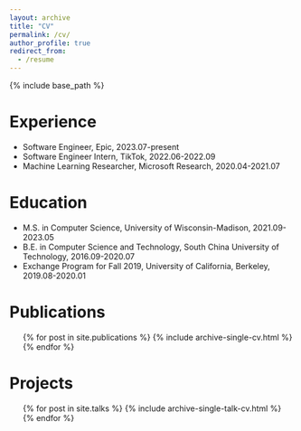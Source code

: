```yaml
---
layout: archive
title: "CV"
permalink: /cv/
author_profile: true
redirect_from:
  - /resume
---
```


{% include base_path %}

Experience
======
* Software Engineer, Epic, 2023.07-present
* Software Engineer Intern, TikTok, 2022.06-2022.09
* Machine Learning Researcher, Microsoft Research, 2020.04-2021.07

Education
======
* M.S. in Computer Science, University of Wisconsin-Madison, 2021.09-2023.05
* B.E. in Computer Science and Technology, South China University of Technology, 2016.09-2020.07
* Exchange Program for Fall 2019, University of California, Berkeley, 2019.08-2020.01
  
Publications
======
  <ul>{% for post in site.publications %}
    {% include archive-single-cv.html %}
  {% endfor %}</ul>
  
Projects
======
  <ul>{% for post in site.talks %}
    {% include archive-single-talk-cv.html %}
  {% endfor %}</ul>
